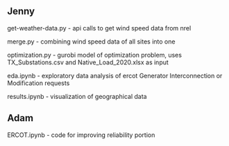 ## Jenny
get-weather-data.py - api calls to get wind speed data from nrel

merge.py - combining wind speed data of all sites into one 

optimization.py - gurobi model of optimization problem, uses TX_Substations.csv and Native_Load_2020.xlsx as input

eda.ipynb - exploratory data analysis of ercot Generator Interconnection or Modification requests 

results.ipynb - visualization of geographical data

## Adam
ERCOT.ipynb - code for improving reliability portion 
